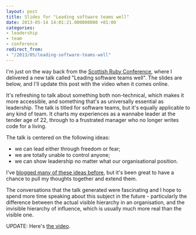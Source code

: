 ```yaml
---
layout: post
title: Slides for "Leading software teams well"
date: 2013-05-14 14:01:21.000000000 +01:00
categories:
- leadership
- team
- conference
redirect_from:
- "/2013/05/leading-software-teams-well"
---
```

I'm just on the way back from the [Scottish Ruby Conference](http://scottishrubyconference.com), where I delivered a new talk called "Leading software teams well". The slides are below, and I'll update this post with the video when it comes online.

It's refreshing to talk about something both non-technical, which makes it more accessible, and something that's as universally essential as leadership. The talk is titled for software teams, but it's equally applicable to any kind of team. It charts my experiences as a wannabe leader at the tender age of 22, through to a frustrated manager who no longer writes code for a living.

The talk is centered on the following ideas:

* we can lead either through freedom or fear;
* we are totally unable to control anyone;
* we can show leadership no matter what our organisational position.

I've [blogged many of these ideas before](/tags#team), but it's been great to have a chance to pull my thoughts together and extend them.

The conversations that the talk generated were fascinating and I hope to spend more time speaking about this subject in the future - particularly the difference between the actual visible hierarchy in an organisation, and the invisible hierarchy of influence, which is usually much more real than the visible one.

<script async='async' class="speakerdeck-embed" data-id="3e2a44c09e1501308e951a9333edbc11" data-ratio="1.74446337308348" src="//speakerdeck.com/assets/embed.js"></script>

UPDATE: Here's [the video](http://vimeo.com/66884238).
